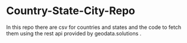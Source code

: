 # Country-State-City-Repo
In this repo there are csv for countries and states and the code to fetch them using the rest api provided by geodata.solutions .
